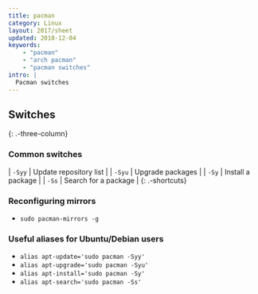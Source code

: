 ```yaml
---
title: pacman
category: Linux
layout: 2017/sheet
updated: 2018-12-04
keywords:
    - "pacman"
    - "arch pacman"
    - "pacman switches"
intro: |
  Pacman switches 
---
```


Switches
---------
{: .-three-column}

### Common switches

| `-Syy` | Update repository list |
| `-Syu` | Upgrade packages |
| `-Sy` | Install a package |
| `-Ss` | Search for a package |
{: .-shortcuts}

### Reconfiguring mirrors

+ `sudo pacman-mirrors -g`

### Useful aliases for Ubuntu/Debian users

+ `alias apt-update='sudo pacman -Syy'` 
+ `alias apt-upgrade='sudo pacman -Syu'`
+ `alias apt-install='sudo pacman -Sy'`
+ `alias apt-search='sudo pacman -Ss'`
